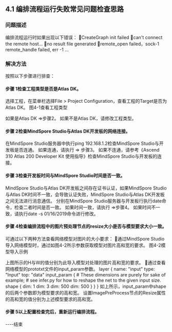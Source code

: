 ## 4.1 编排流程运行失败常见问题检查思路
### 问题描述
编排流程运行时如果出现以下错误：
CreateGraph init failed
can't connect the remote host...
no result file generated
remote_open failed，sock-1
remote_handle failed, err -1
...
### 解决方法
按照以下步骤进行排查：
#### 步骤 1检查工程类型是否是Atlas DK。
选择工程，在菜单栏选择File > Project Configuration，查看工程的Target是否为Atlas DK。
图4-1查看工程类型

如果是Atlas DK =>步骤2。
如果不是Atlas DK，请修改工程类型。
#### 步骤 2检查MindSpore Studio与Atlas DK开发板的网络连接。
在MindSpore Studio服务器中执行ping 192.168.1.2检查MindSpore Studio与开发板是否连通。
如果连通，请执行 => 步骤3。
如果不连通，请参考《Ascend 310 Atlas 200 Developer Kit 使用指导》检查MindSpore Studio与开发板的连接。
#### 步骤 3检查开发板时间与MindSpore Studio时间是否一致。
MindSpore Studio与Atlas DK开发板之间存在证书认证，如果MindSpore Studio与Atlas DK时间不一致，会导致认证失败，MindSpore Studio与Atlas DK开发板之间无法进行消息通信。
分别在MindSpore Studio服务器与开发板行执行date命令，检查二者时间是否一致。
如果时间一致，请执行 =>步骤4。
如果时间不一致，请执行date -s 01/16/2019命令进行修改。
#### 步骤 4检查编排流程中的图片预处理节点的resize大小是否与模型要求大小一致。
可通过以下两种方法查看网络模型对图片的大小要求：
通过MindSpore Studio导入网络模型时，通过如图4-2所示参数获取模型对图片高和宽的要求。
图4-2模型导入示例


上图所示的H与W的值分别为此导入模型对处理的图片高和宽的要求。
通过查看网络模型的prototxt文件的input_param参数。
layer { 
  name: "input" 
  type: "Input" 
  top: "data" 
  input_param { 
    # These dimensions are purely for sake of example; 
    # see infer.py for how to reshape the net to the given input size. 
    shape { dim: 1 dim: 3 dim: 500 dim: 500 } 
  } 
}
如上所示，input_param中shape的后两个参数即为模型要求的高和宽。
设置ImagePreProcess节点的Resize属性的高和宽的值分别为上述模型要求的高和宽。
#### 步骤 5以上配置检查完后，重新运行编排流程。
----结束

